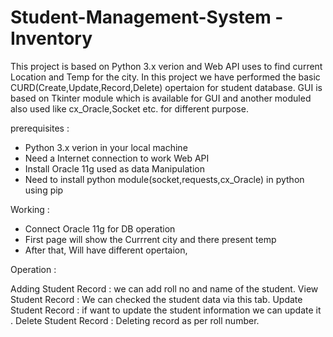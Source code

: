 # Student-Management-System - Inventory 

This project is based on Python 3.x verion and Web API uses to find current Location and Temp for the city.
In this project we have performed the basic CURD(Create,Update,Record,Delete) opertaion for student database.
GUI is based on Tkinter module which is available for GUI and another moduled also used like cx_Oracle,Socket etc. for different purpose.

prerequisites :

- Python 3.x verion in your local machine
- Need a Internet connection to work Web API
- Install Oracle 11g used as data Manipulation
- Need to install python module(socket,requests,cx_Oracle) in python using pip

Working :

- Connect Oracle 11g for DB operation
- First page will show the Currrent city and there present temp
- After that, Will have different opertaion,

Operation :

Adding Student Record : we can add roll no and name of the student.
View Student Record : We can checked the student data via this tab.
Update Student Record : if want to update the student information we can update it .
Delete Student Record : Deleting record as per roll number.
